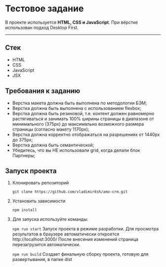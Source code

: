 # Тестовое задание

В проекте используется **HTML, CSS и JavaScript**.
При вёрстке использован подход Desktop First.

---

## Стек

- HTML
- CSS
- JavaScript
- JSX

## Требования к заданию

- Верстка макета должна быть выполнена по методологии БЭМ;
- Верстка должна быть выполнена с использованием flexbox;
- Верстка должна быть резиновой, т.е. контент должен равномерно
  растягиваться и занимать 100% ширины страницы в диапазоне от
  минимального (375px) до максимально возможного размера страницы
  (согласно макету 1170px);
- Верстка должна корректно отображаться на разрешениях от 1440px до
  375px;
- Верстка должна быть семантической;
- Убедитесь, что вы НЕ использовали grid, когда делали блок Партнеры;

## Запуск проекта

1. Клонировать репозиторий

   `git clone https://github.com/vladimirksh/amo-crm.git`

2. Установить зависимости

   `npm install`

3. Для запуска используйте команды:

   `npm run start`
   Запуск проекта в режиме разработки. Для просмотра результатов в браузере автоматически откроется http://localhost:3000/ После внесения изменений страница перезагрузится автоматически.

   `npm run build`
   Создает финальную сборку проекта, готовую для развертывания, в папке dist
